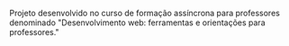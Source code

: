 Projeto desenvolvido no curso de formação assíncrona para professores denominado "Desenvolvimento web: ferramentas e orientações para professores."
